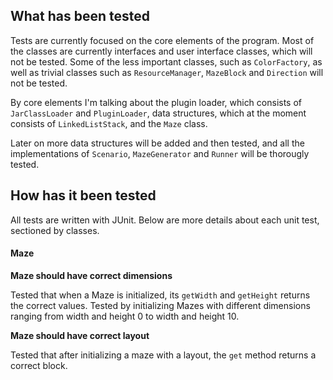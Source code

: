 ## What has been tested

Tests are currently focused on the core elements of the program. Most of the classes are currently interfaces and user interface
classes, which will not be tested. Some of the less important classes, such as `ColorFactory`, as well as trivial classes such as
`ResourceManager`, `MazeBlock` and `Direction` will not be tested.

By core elements I'm talking about the plugin loader, which consists of `JarClassLoader` and `PluginLoader`, data structures, which at the moment consists of `LinkedListStack`, and the `Maze` class.

Later on more data structures will be added and then tested, and all the implementations of `Scenario`, `MazeGenerator` and `Runner` will be thorougly tested.

## How has it been tested

All tests are written with JUnit. Below are more details about each unit test, sectioned by classes.

#### Maze

**Maze should have correct dimensions**

Tested that when a Maze is initialized, its `getWidth` and `getHeight` returns the correct values.
Tested by initializing Mazes with different dimensions ranging from width and height 0 to width and height 10.

**Maze should have correct layout**

Tested that after initializing a maze with a layout, the `get` method returns a correct block.
